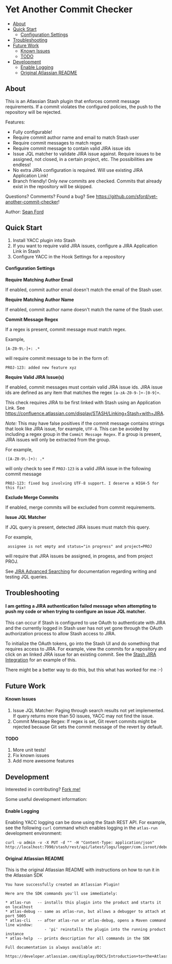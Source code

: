 # Yet Another Commit Checker

- [About](#about)
- [Quick Start](#quickstart)
    - [Configuration Settings](#configurationsettings)
- [Troubleshooting](#troubleshooting)
- [Future Work](#futurework)
    - [Known Issues](#knownissues)
    - [TODO](#todo)
- [Development](#development)
    - [Enable Logging](#enablelogging)
    - [Original Atlassian README](#originalatlassianreadme)

## About

This is an Atlassian Stash plugin that enforces commit message requirements. If a commit violates the
configured policies, the push to the repository will be rejected.

Features:

* Fully configurable!
* Require commit author name and email to match Stash user
* Require commit messages to match regex
* Require commit message to contain valid JIRA issue ids
* Issue JQL matcher to validate JIRA issue against. Require issues to be assigned, not closed, in a certain project, etc.
The possibilities are endless!
* No extra JIRA configuration is required. Will use existing JIRA Application Link!
* Branch friendly! Only *new* commits are checked. Commits that already exist in the repository will be skipped.

Questions? Comments? Found a bug? See https://github.com/sford/yet-another-commit-checker!

Author: [Sean Ford](https://github.com/sford)

## Quick Start

1. Install YACC plugin into Stash
2. If you want to require valid JIRA issues, configure a JIRA Application Link in Stash
4. Configure YACC in the Hook Settings for a repository

#### Configuration Settings

**Require Matching Author Email**

If enabled, commit author email doesn't match the email of the Stash user.

**Require Matching Author Name**

If enabled, commit author name doesn't match the name of the Stash user.

**Commit Message Regex**

If a regex is present, commit message must match regex.

Example,

    [A-Z0-9\-]+: .*

will require commit message to be in the form of:

    PROJ-123: added new feature xyz

**Require Valid JIRA Issue(s)**

If enabled, commit messages must contain valid JIRA issue ids. JIRA issue ids are defined as any item that matches
the regex `[a-zA-Z0-9-]+-[0-9]+`.

This check requires JIRA to be first linked with Stash using an Application Link. See https://confluence.atlassian.com/display/STASH/Linking+Stash+with+JIRA.

*Note:* This may have false positives if the commit message contains strings that look like JIRA issue, for example, `UTF-8`.
This can be avoided by including a regex group in the `Commit Message Regex`. If a group is present, JIRA issues will only be extracted
from the group.

For example,

    ([A-Z0-9\-]+): .*

will only check to see if `PROJ-123` is a valid JIRA issue in the following commit message

    PROJ-123: fixed bug involving UTF-8 support. I deserve a HIGH-5 for this fix!

**Exclude Merge Commits**

If enabled, merge commits will be excluded from commit requirements.

**Issue JQL Matcher**

If JQL query is present, detected JIRA issues must match this query.

For example,

     assignee is not empty and status="in progress" and project=PROJ

will require that JIRA issues be assigned, in progess, and from project PROJ.

See [JIRA Advanced Searching](https://confluence.atlassian.com/display/JIRA/Advanced+Searching) for documentation regarding writing and testing
JQL queries.

## Troubleshooting

#### I am getting a JIRA authentication failed message when attempting to push my code or when trying to configure an issue JQL matcher.

This can occur if Stash is configured to use OAuth to authenticate with JIRA and the currently logged in Stash user has
not yet gone through the OAuth authorization process to allow Stash access to JIRA.

To initialize the OAuth tokens, go into the Stash UI and do something that requires access to JIRA. For example, view
the commits for a repository and click on an linked JIRA issue for an existing commit. See the [Stash JIRA Integration](https://confluence.atlassian.com/display/STASH/JIRA+integration#JIRAintegration-SeetheJIRAissuesrelatedtocommitsandpullrequests)
for an example of this.

There might be a better way to do this, but this what has worked for me :-)

## Future Work

#### Known Issues

1. Issue JQL Matcher: Paging through search results not yet implemented. If query returns more than 50 issues, YACC
may not find the issue.
2. Commit Message Regex: If regex is set, Git revert commits might be rejected because Git sets the commit message of the
revert by default.

#### TODO

1. More unit tests!
2. Fix known issues
3. Add more awesome features

## Development

Interested in contributing? [Fork me!](https://github.com/sford/yet-another-commit-checker)

Some useful development information:

#### Enable Logging

Enabling YACC logging can be done using the Stash REST API. For example, see the following `curl` command which enables logging in the `atlas-run` development environment:

    curl -u admin -v -X PUT -d "" -H "Content-Type: application/json" http://localhost:7990/stash/rest/api/latest/logs/logger/com.isroot/debug

#### Original Atlassian README

This is the original Atlassian README with instructions on how to run it in the Atlassian SDK

    You have successfully created an Atlassian Plugin!

    Here are the SDK commands you'll use immediately:

    * atlas-run   -- installs this plugin into the product and starts it on localhost
    * atlas-debug -- same as atlas-run, but allows a debugger to attach at port 5005
    * atlas-cli   -- after atlas-run or atlas-debug, opens a Maven command line window:
                     - 'pi' reinstalls the plugin into the running product instance
    * atlas-help  -- prints description for all commands in the SDK

    Full documentation is always available at:

    https://developer.atlassian.com/display/DOCS/Introduction+to+the+Atlassian+Plugin+SDK

